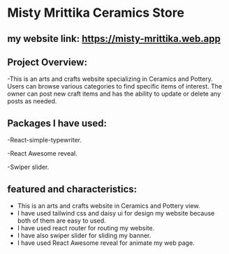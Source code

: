 # Misty Mrittika Ceramics Store

## my website link: https://misty-mrittika.web.app

## Project Overview:
-This is an arts and crafts website specializing in Ceramics and Pottery. Users can browse various categories to find specific items of interest. The owner can post new craft items and has the ability to update or delete any posts as needed.

## Packages I have used:
-React-simple-typewriter.

-React Awesome reveal.

-Swiper slider.



## featured and characteristics:
- This is an arts and crafts website in Ceramics and Pottery view.
- I have used tailwind css and daisy ui for design my website because both of them are easy to used.
- I have used react router for routing my website.
- I have also swiper slider for sliding my banner.
- I have used React Awesome reveal for animate my web page.
